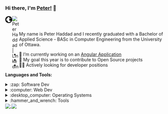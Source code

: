 ### Hi there, I'm [Peter!](https://www.peterhaddad.ca/) 👋
<a href="https://www.peterhaddad.ca/">
    <img align="left" alt="peterhaddad.ca" width="22px" src="https://raw.githubusercontent.com/iconic/open-iconic/master/svg/globe.svg" />
</a>
<a href="https://www.linkedin.com/in/haddadpeter/">
    <img align="left" alt="Peter Haddad | LinkedIn" width="22px" src="https://cdn.jsdelivr.net/npm/simple-icons@v3/icons/linkedin.svg" />
</a>

<br />
<br />

My name is Peter Haddad and I recently graduated with a Bachelor of Applied Science - BASc in Computer Engineering from the University of Ottawa.

- 🔭 I’m currently working on an [Angular Application](https://github.com/phadd062/Angular-Project)
- 🥅 My goal this year is to contribute to Open Source projects
- 👨‍💻 Actively looking for developer positions

**Languages and Tools:**  
<details>
  <summary>:zap: Software Dev</summary>
    <a href="https://www.python.org/">
        <img align="left" alt="Python" width="26px" src="https://raw.githubusercontent.com/github/explore/80688e429a7d4ef2fca1e82350fe8e3517d3494d/topics/python/python.png" />
    </a>
    <a href="https://www.oracle.com/java/">
        <img align="left" alt="Java" width="26px" src="https://image.flaticon.com/icons/svg/226/226777.svg" />
    </a>
    <a href="https://en.wikipedia.org/wiki/C_(programming_language)">
        <img align="left" alt="C" width="26px" src="https://cdn.iconscout.com/icon/free/png-512/c-programming-569564.png" />
    </a>
    <a href="https://git-scm.com/">
        <img align="left" alt="Git" width="26px" src="https://raw.githubusercontent.com/github/explore/80688e429a7d4ef2fca1e82350fe8e3517d3494d/topics/git/git.png" />
    </a>
    <br />
</details>
<details>
  <summary>:computer: Web Dev</summary>
    <a href="https://en.wikipedia.org/wiki/HTML5">
        <img align="left" alt="HTML5" width="26px" src="https://raw.githubusercontent.com/github/explore/80688e429a7d4ef2fca1e82350fe8e3517d3494d/topics/html/html.png" />
    </a>
    <a href="https://en.wikipedia.org/wiki/Cascading_Style_Sheets">
        <img align="left" alt="CSS3" width="26px" src="https://raw.githubusercontent.com/github/explore/80688e429a7d4ef2fca1e82350fe8e3517d3494d/topics/css/css.png" />
    </a>
    <a href="https://www.javascript.com/">
        <img align="left" alt="JavaScript" width="26px" src="https://raw.githubusercontent.com/github/explore/80688e429a7d4ef2fca1e82350fe8e3517d3494d/topics/javascript/javascript.png" />
    </a>
    <a href="https://angular.io/">
        <img align="left" alt="Angular" width="26px" src="https://raw.githubusercontent.com/github/explore/80688e429a7d4ef2fca1e82350fe8e3517d3494d/topics/angular/angular.png" />
    </a>
    <a href="https://getbootstrap.com/">
        <img align="left" alt="Bootstrap" width="26px" src="https://raw.githubusercontent.com/github/explore/80688e429a7d4ef2fca1e82350fe8e3517d3494d/topics/bootstrap/bootstrap.png" />
    </a>
    <br />
</details>
<details>
  <summary>:desktop_computer: Operating Systems</summary>
    <a href="https://www.linux.org/">
        <img align="left" alt="Linux" width="26px" src="https://raw.githubusercontent.com/github/explore/80688e429a7d4ef2fca1e82350fe8e3517d3494d/topics/linux/linux.png" />
    </a>
    <a href="https://www.microsoft.com/en-ca/windows">
        <img align="left" alt="Windows" width="26px" src="https://upload.wikimedia.org/wikipedia/commons/thumb/5/5f/Windows_logo_-_2012.svg/1200px-Windows_logo_-_2012.svg.png" />
    </a>
    <br />
</details>
<details>
  <summary>:hammer_and_wrench: Tools</summary>
    <a href="https://www.vim.org/">
        <img align="left" alt="Vim" width="26px" src="https://raw.githubusercontent.com/github/explore/80688e429a7d4ef2fca1e82350fe8e3517d3494d/topics/vim/vim.png" />
    </a>
    <a href="https://www.vmware.com/ca.html">
        <img align="left" alt="VMware" width="26px" src="https://vignette.wikia.nocookie.net/logopedia/images/b/b6/VMware_2018.jpg/revision/latest?cb=20190215122949" />
    </a>
    <a href="https://www.latex-project.org/">
        <img align="left" alt="Latex" width="26px" src="https://raw.githubusercontent.com/github/explore/80688e429a7d4ef2fca1e82350fe8e3517d3494d/topics/latex/latex.png" />
    </a>
    <br />
</details>

<a href="https://github.com/phadd062?tab=repositories">
  <img align="center" src="https://github-readme-stats.vercel.app/api?username=phadd062&show_icons=true&include_all_commits=true"/>
</a>
<a href="https://github.com/phadd062?tab=repositories">
  <!-- Change the `github-readme-stats.anuraghazra1.vercel.app` to `github-readme-stats.vercel.app`  -->
  <img align="center" src="https://github-readme-stats.vercel.app/api/top-langs/?username=phadd062&layout=compact" />
</a>